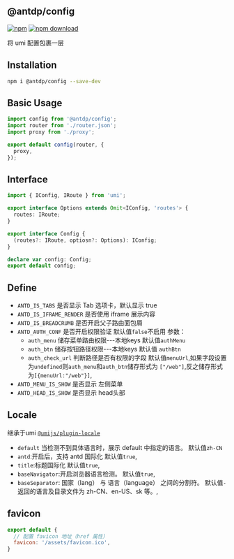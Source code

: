 @antdp/config
---

[![npm](https://img.shields.io/npm/v/@antdp/config.svg?maxAge=3600)](https://www.npmjs.com/package/@antdp/config)
[![npm download](https://img.shields.io/npm/dm/@antdp/config.svg?style=flat)](https://www.npmjs.com/package/@antdp/config)

将 umi 配置包裹一层

## Installation

```bash
npm i @antdp/config --save-dev
```

## Basic Usage

```js
import config from '@antdp/config';
import router from './router.json';
import proxy from './proxy';

export default config(router, {
  proxy,
});
```

## Interface

```typescript
import { IConfig, IRoute } from 'umi';

export interface Options extends Omit<IConfig, 'routes'> {
  routes: IRoute;
}

export interface Config {
  (routes?: IRoute, optiosn?: Options): IConfig;
}

declare var config: Config;
export default config;
```

## Define

- `ANTD_IS_TABS` 是否显示 Tab 选项卡，默认显示 true
- `ANTD_IS_IFRAME_RENDER` 是否使用 iframe 展示内容
- `ANTD_IS_BREADCRUMB` 是否开启父子路由面包屑
- `ANTD_AUTH_CONF` 是否开启权限验证 默认值`false`不启用 参数：
  - `auth_menu` 储存菜单路由权限---本地keys 默认值`authMenu`
  - `auth_btn` 储存按钮路径权限---本地keys 默认值 `authBtn`
  - `auth_check_url` 判断路径是否有权限的字段 默认值`menuUrl`,如果字段设置为`undefined`则`auth_menu`和`auth_btn`储存形式为 `["/web"]`,反之储存形式为`[{menuUrl:"/web"}]`,
- `ANTD_MENU_IS_SHOW` 是否显示 左侧菜单
- `ANTD_HEAD_IS_SHOW` 是否显示 head头部 

## Locale
继承于umi [`@umijs/plugin-locale`](https://umijs.org/zh-CN/plugins/plugin-locale)
- `default` 当检测不到具体语言时，展示 default 中指定的语言。 默认值`zh-CN`
- `antd`:开启后，支持 antd 国际化 默认值`true`,
- `title`:标题国际化 默认值`true`,
- `baseNavigator`:开启浏览器语言检测。 默认值`true`,
- `baseSeparator`: 国家（lang） 与 语言（language） 之间的分割符。 默认值`-`返回的语言及目录文件为 zh-CN、en-US、sk 等。,

## favicon

```js
export default {
  // 配置 favicon 地址（href 属性）
  favicon: '/assets/favicon.ico', 
}
```